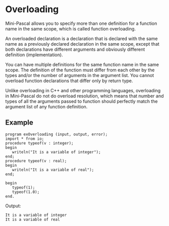 # Overloading
Mini-Pascal allows you to specify more than one definition for a function name in the same scope, which is called function overloading.

An overloaded declaration is a declaration that is declared with the same name as a previously declared declaration in the same scope, except that both declarations have different arguments and obviously different definition (implementation).

You can have multiple definitions for the same function name in the same scope. The definition of the function must differ from each other by the types and/or the number of arguments in the argument list. You cannot overload function declarations that differ only by return type.

Unlike overloading in C++ and other programming languages, overloading in Mini-Pascal do not do overload resolution, which means that number and types of all the arguments passed to function should perfectly match the argument list of any function definition.

## Example
```
program exOverloading (input, output, error);
import * from io;
procedure typeof(v : integer);
begin
   writeln("It is a variable of integer");
end;
procedure typeof(v : real);
begin
   writeln("It is a variable of real");
end;

begin
   typeof(1);
   typeof(1.0);
end.
```
Output:
```
It is a variable of integer
It is a variable of real
```
